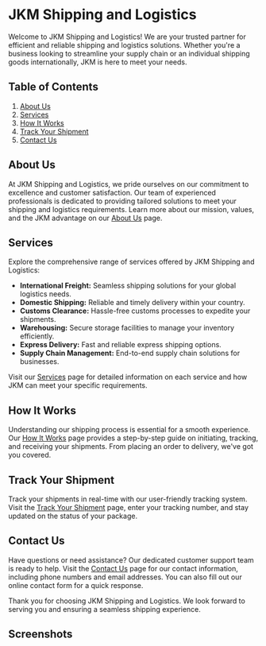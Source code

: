 # JKM Shipping and Logistics

Welcome to JKM Shipping and Logistics! We are your trusted partner for efficient and reliable shipping and logistics solutions. Whether you're a business looking to streamline your supply chain or an individual shipping goods internationally, JKM is here to meet your needs.

## Table of Contents

1. [About Us](#about-us)
2. [Services](#services)
3. [How It Works](#how-it-works)
4. [Track Your Shipment](#track-your-shipment)
5. [Contact Us](#contact-us)

## About Us

At JKM Shipping and Logistics, we pride ourselves on our commitment to excellence and customer satisfaction. Our team of experienced professionals is dedicated to providing tailored solutions to meet your shipping and logistics requirements. Learn more about our mission, values, and the JKM advantage on our [About Us](#about-us) page.

## Services

Explore the comprehensive range of services offered by JKM Shipping and Logistics:

- **International Freight:** Seamless shipping solutions for your global logistics needs.
- **Domestic Shipping:** Reliable and timely delivery within your country.
- **Customs Clearance:** Hassle-free customs processes to expedite your shipments.
- **Warehousing:** Secure storage facilities to manage your inventory efficiently.
- **Express Delivery:** Fast and reliable express shipping options.
- **Supply Chain Management:** End-to-end supply chain solutions for businesses.

Visit our [Services](#services) page for detailed information on each service and how JKM can meet your specific requirements.

## How It Works

Understanding our shipping process is essential for a smooth experience. Our [How It Works](#how-it-works) page provides a step-by-step guide on initiating, tracking, and receiving your shipments. From placing an order to delivery, we've got you covered.

## Track Your Shipment

Track your shipments in real-time with our user-friendly tracking system. Visit the [Track Your Shipment](#track-your-shipment) page, enter your tracking number, and stay updated on the status of your package.

## Contact Us

Have questions or need assistance? Our dedicated customer support team is ready to help. Visit the [Contact Us](#contact-us) page for our contact information, including phone numbers and email addresses. You can also fill out our online contact form for a quick response.

Thank you for choosing JKM Shipping and Logistics. We look forward to serving you and ensuring a seamless shipping experience.  

## Screenshots


